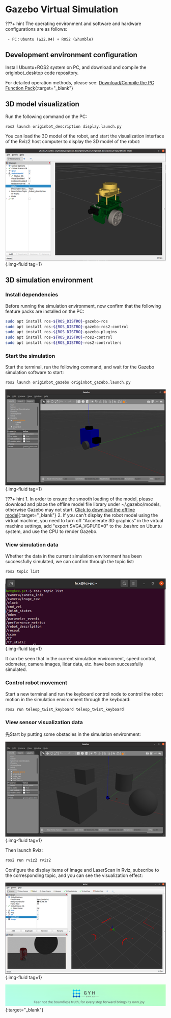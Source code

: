 # **Gazebo Virtual Simulation**

???+ hint
    The operating environment and software and hardware configurations are as follows:
    

     - PC：Ubuntu (≥22.04) + ROS2 (≥humble)



## **Development environment configuration**

Install Ubuntu+ROS2 system on PC, and download and compile the originbot_desktop code repository.



For detailed operation methods, please see: [Download/Compile the PC Function Pack](../guide/pc_config.md#3-pc){:target="_blank"}



## **3D model visualization**

Run the following command on the PC:

```
ros2 launch originbot_description display.launch.py
```



You can load the 3D model of the robot, and start the visualization interface of the Rviz2 host computer to display the 3D model of the robot:

![2022-08-30_13-57](../../assets/img/gazebo_simulation/2022-08-30_13-57.png){.img-fluid tag=1}



## **3D simulation environment**

### **Install dependencies**

Before running the simulation environment, now confirm that the following feature packs are installed on the PC:

```bash
sudo apt install ros-${ROS_DISTRO}-gazebo-ros
sudo apt install ros-${ROS_DISTRO}-gazebo-ros2-control
sudo apt install ros-${ROS_DISTRO}-gazebo-plugins
sudo apt install ros-${ROS_DISTRO}-ros2-control
sudo apt install ros-${ROS_DISTRO}-ros2-controllers
```



### **Start the simulation**

Start the terminal, run the following command, and wait for the Gazebo simulation software to start:

```bash
ros2 launch originbot_gazebo originbot_gazebo.launch.py
```

![2022-08-31_23-42](../../assets/img/gazebo_simulation/2022-08-31_23-42.png){.img-fluid tag=1}

???+ hint
    1. In order to ensure the smooth loading of the model, please download and place the offline model file library under ~/.gazebo/models, otherwise Gazebo may not start. [Click to download the offline model](https://github.com/osrf/gazebo_models){:target="_blank"}
    2. If you can't display the robot model using the virtual machine, you need to turn off "Accelerate 3D graphics" in the virtual machine settings, add "export SVGA_VGPU10=0" to the .bashrc on Ubuntu system, and use the CPU to render Gazebo.



### **View simulation data**

Whether the data in the current simulation environment has been successfully simulated, we can confirm through the topic list:

```bash
ros2 topic list
```

![2022-08-31_23-43](../../assets/img/gazebo_simulation/2022-08-31_23-43.png){.img-fluid tag=1}

It can be seen that in the current simulation environment, speed control, odometer, camera images, lidar data, etc. have been successfully simulated.



### **Control robot movement**

Start a new terminal and run the keyboard control node to control the robot motion in the simulation environment through the keyboard:

```bash
ros2 run teleop_twist_keyboard teleop_twist_keyboard
```



### **View sensor visualization data**

先Start by putting some obstacles in the simulation environment:

![2022-08-31_23-47](../../assets/img/gazebo_simulation/2022-08-31_23-47.png){.img-fluid tag=1}



Then launch Rviz:

```bash
ros2 run rviz2 rviz2
```



Configure the display items of Image and LaserScan in Rviz, subscribe to the corresponding topic, and you can see the visualization effect:

![2022-08-31_23-46](../../assets/img/gazebo_simulation/2022-08-31_23-46.png){.img-fluid tag=1}



[![图片1](../../assets/img/footer_en.png)](https://www.guyuehome.com/){:target="_blank"}

